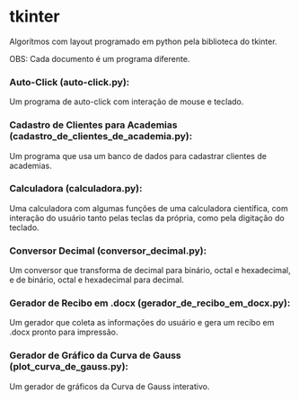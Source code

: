 # tkinter

Algorítmos com layout programado em python pela biblioteca do tkinter.

OBS: Cada documento é um programa diferente.

### Auto-Click (auto-click.py): 

Um programa de auto-click com interação de mouse e teclado.

### Cadastro de Clientes para Academias (cadastro_de_clientes_de_academia.py): 

Um programa que usa um banco de dados para cadastrar clientes de academias.

### Calculadora (calculadora.py): 

Uma calculadora com algumas funções de uma calculadora científica, com interação do usuário tanto pelas teclas da própria, como pela digitação do teclado.

### Conversor Decimal (conversor_decimal.py):

Um conversor que transforma de decimal para binário, octal e hexadecimal, e de binário, octal e hexadecimal para decimal.

### Gerador de Recibo em .docx (gerador_de_recibo_em_docx.py):

Um gerador que coleta as informações do usuário e gera um recibo em .docx pronto para impressão.

### Gerador de Gráfico da Curva de Gauss (plot_curva_de_gauss.py):

Um gerador de gráficos da Curva de Gauss interativo.

